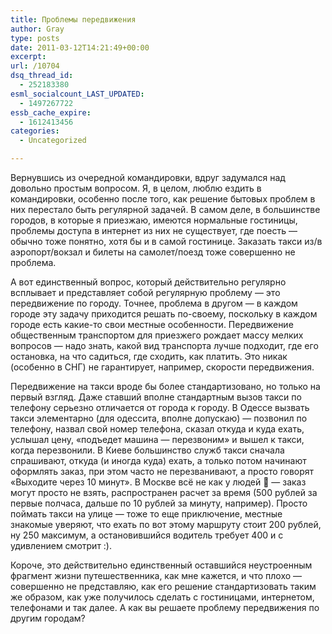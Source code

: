 ```yaml
---
title: Проблемы передвижения
author: Gray
type: posts
date: 2011-03-12T14:21:49+00:00
excerpt:
url: /10704
dsq_thread_id:
  - 252183380
esml_socialcount_LAST_UPDATED:
  - 1497267722
essb_cache_expire:
  - 1612413456
categories:
  - Uncategorized

---
```








Вернувшись из очередной командировки, вдруг задумался над довольно простым вопросом. Я, в целом, люблю ездить в командировки, особенно после того, как решение бытовых проблем в них перестало быть регулярной задачей. В самом деле, в большинстве городов, в которые я приезжаю, имеются нормальные гостиницы, проблемы доступа в интернет из них не существует, где поесть — обычно тоже понятно, хотя бы и в самой гостинице. Заказать такси из/в аэропорт/вокзал и билеты на самолет/поезд тоже совершенно не проблема.

А вот единственный вопрос, который действительно регулярно всплывает и представляет собой регулярную проблему — это передвижение по городу. Точнее, проблема в другом — в каждом городе эту задачу приходится решать по-своему, поскольку в каждом городе есть какие-то свои местные особенности. Передвижение общественным транспортом для приезжего рождает массу мелких вопросов — надо знать, какой вид транспорта лучше подходит, где его остановка, на что садиться, где сходить, как платить. Это никак (особенно в СНГ) не гарантирует, например, скорости передвижения.

Передвижение на такси вроде бы более стандартизовано, но только на первый взгляд. Даже ставший вполне стандартным вызов такси по телефону серьезно отличается от города к городу. В Одессе вызвать такси элементарно (для одессита, вполне допускаю) — позвонил по телефону, назвал свой номер телефона, сказал откуда и куда ехать, услышал цену, &#171;подъедет машина — перезвоним&#187; и вышел к такси, когда перезвонили. В Киеве большинство служб такси сначала спрашивают, откуда (и иногда куда) ехать, а только потом начинают оформлять заказ, при этом часто не перезванивают, а просто говорят &#171;Выходите через 10 минут&#187;. В Москве всё не как у людей 🙂 — заказ могут просто не взять, распространен расчет за время (500 рублей за первые полчаса, дальше по 10 рублей за минуту, например). Просто поймать такси на улице — тоже то еще приключение, местные знакомые уверяют, что ехать по вот этому маршруту стоит 200 рублей, ну 250 максимум, а остановившийся водитель требует 400 и с удивлением смотрит :).

Короче, это действительно единственный оставшийся неустроенным фрагмент жизни путешественника, как мне кажется, и что плохо — совершенно не представляю, как его решение стандартизовать таким же образом, как уже получилось сделать с гостиницами, интернетом, телефонами и так далее. А как вы решаете проблему передвижения по другим городам?